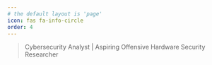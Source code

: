 ```yaml
---
# the default layout is 'page'
icon: fas fa-info-circle
order: 4
---
```


> Cybersecurity Analyst | Aspiring Offensive Hardware Security Researcher